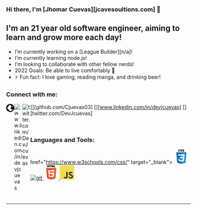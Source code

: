 ### Hi there, I'm [Jhomar Cuevas][jcavesoultions.com] 👋

## I'm an 21 year old software engineer, aiming to learn and grow more each day!
- I’m currently working on a [League Builder][n/a]!
- I’m currently learning node.js!
- I’m looking to collaborate with other fellow nerds!
- 2022 Goals: Be able to live comfortably 🥅
- ⚡ Fun fact: I love gaming, reading manga, and drinking beer!

### Connect with me:

[<img align="left" alt="github.com/Cjuevas03" width="22px" src="https://raw.githubusercontent.com/iconic/open-iconic/master/svg/globe.svg" />][github.com/Cjuevas03]
[<img align="left" alt="www.linkedin.com/in/devjcuevas" width="22px" src="https://cdn.jsdelivr.net/npm/simple-icons@v3/icons/linkedin.svg" />][www.linkedin.com/in/devjcuevas]
[<img align="left" alt="twitter.com/DevJcuevas" width="22px" src="https://cdn.jsdelivr.net/npm/simple-icons@v3/icons/twitter.svg" />][twitter.com/DevJcuevas]

<br />

### Languages and Tools:

href="https://www.w3schools.com/css/" target="_blank"> <img src="https://raw.githubusercontent.com/devicons/devicon/master/icons/css3/css3-original-wordmark.svg" alt="css3" width="40" height="40"/> </a> <a href="https://git-scm.com/" target="_blank"> <img src="https://www.vectorlogo.zone/logos/git-scm/git-scm-icon.svg" alt="git" width="40" height="40"/> </a> <a href="https://www.w3.org/html/" target="_blank"> <img src="https://raw.githubusercontent.com/devicons/devicon/master/icons/html5/html5-original-wordmark.svg" alt="html5" width="40" height="40"/> </a> <a href="https://developer.mozilla.org/en-US/docs/Web/JavaScript" target="_blank"> <img src="https://raw.githubusercontent.com/devicons/devicon/master/icons/javascript/javascript-original.svg" alt="javascript" width="40" height="40"/> </a>  

<br />
<br />

---

[website]: github.com/Cjuevas03
[twitter]: twitter.com/DevJcuevas
[facebook]: https://www.facebook.com/audhi.aprilliant/
[linkedin]: www.linkedin.com/in/devjcuevas
